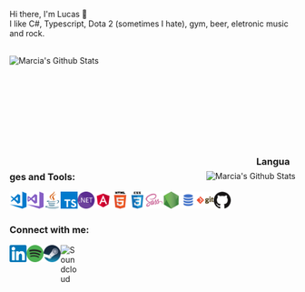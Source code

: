 Hi there, I'm Lucas 👋  
I like C#, Typescript, Dota 2 (sometimes I hate), gym, beer, eletronic music and rock.   

<br />

<img align="left" width="435px" height="203px" alt="Marcia's Github Stats" src="https://github-readme-stats.vercel.app/api?username=lucasgmagalhaes&show_icons=true&count_private=true&theme=tokyonight" />

<img align="right" alt="Marcia's Github Stats" src="https://github-readme-stats.vercel.app/api/top-langs/?username=lucasgmagalhaes&layout=compact&show_icons=true&count_private=true&theme=tokyonight" />

<br />
<br />
<br />
<br />
<br />
<br />
<br />
<br />
<br />

### Languages and Tools:

<img align="left" alt="Visual Studio Code" width="30px" src="https://raw.githubusercontent.com/github/explore/80688e429a7d4ef2fca1e82350fe8e3517d3494d/topics/visual-studio-code/visual-studio-code.png" />
<img align="left" alt="Visual Studio" width="30px" src="./img/vs_logo.svg" />
<img align="left" alt="Java" width="30px" src="https://raw.githubusercontent.com/github/explore/80688e429a7d4ef2fca1e82350fe8e3517d3494d/topics/java/java.png" />
<img align="left" alt="Typescript" width="30px" src="https://raw.githubusercontent.com/github/explore/80688e429a7d4ef2fca1e82350fe8e3517d3494d/topics/typescript/typescript.png" />
<img align="left" alt=".NET" width="30px" src="https://raw.githubusercontent.com/github/explore/93d8a67084f94b2a444e510199a6e7622e5b09a3/topics/dotnet/dotnet.png" />
<img align="left" alt="Angular" width="30px" src="https://raw.githubusercontent.com/github/explore/80688e429a7d4ef2fca1e82350fe8e3517d3494d/topics/angular/angular.png" />
<img align="left" alt="HTML5" width="30px" src="https://raw.githubusercontent.com/github/explore/80688e429a7d4ef2fca1e82350fe8e3517d3494d/topics/html/html.png" />
<img align="left" alt="CSS3" width="30px" src="https://raw.githubusercontent.com/github/explore/80688e429a7d4ef2fca1e82350fe8e3517d3494d/topics/css/css.png" />
<img align="left" alt="Sass" width="30px" src="https://raw.githubusercontent.com/github/explore/80688e429a7d4ef2fca1e82350fe8e3517d3494d/topics/sass/sass.png" />
<img align="left" alt="Node.js" width="30px" src="https://raw.githubusercontent.com/github/explore/80688e429a7d4ef2fca1e82350fe8e3517d3494d/topics/nodejs/nodejs.png" />
<img align="left" alt="SQL" width="30px" src="https://raw.githubusercontent.com/github/explore/80688e429a7d4ef2fca1e82350fe8e3517d3494d/topics/sql/sql.png" />
<img align="left" alt="Git" width="30px" src="https://raw.githubusercontent.com/github/explore/80688e429a7d4ef2fca1e82350fe8e3517d3494d/topics/git/git.png" />
<img align="left" alt="GitHub" width="30px" src="https://raw.githubusercontent.com/github/explore/78df643247d429f6cc873026c0622819ad797942/topics/github/github.png" />

<br />
<br />

### Connect with me:

[<img align="left" alt="Linkedin" width="30px" src="./img/linkedin.svg" />][linkedin]
[<img align="left" alt="Spotify" width="30px" src="./img/spotify.svg" />][spotify]
[<img align="left" alt="Steam" width="30px" src="./img/steam.png" />][steam]
[<img align="left" alt="Soundcloud" width="30px" src="./img/soundcloud_v1.png.png" />][soundcloud]

<br />
<br />

[linkedin]: https://www.linkedin.com/in/lucasg-magalhaes/
[spotify]: https://open.spotify.com/user/q8sa4pbal7muopv48coaiyn9i
[steam]: https://steamcommunity.com/id/sieshow/
[soundcloud]: https://soundcloud.com/lucas-magalhaes-460948484
